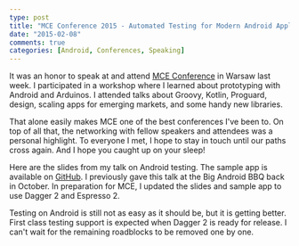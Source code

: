 ```yaml
---
type: post
title: "MCE Conference 2015 - Automated Testing for Modern Android Applications"
date: "2015-02-08"
comments: true
categories: [Android, Conferences, Speaking]
---
```


It was an honor to speak at and attend [MCE Conference](http://mceconf.com/) in Warsaw last week. I participated in a workshop where I learned about prototyping with Android and Arduinos. I attended talks about Groovy, Kotlin, Proguard, design, scaling apps for emerging markets, and some handy new libraries.

That alone easily makes MCE one of the best conferences I've been to. On top of all that, the networking with fellow speakers and attendees was a personal highlight. To everyone I met, I hope to stay in touch until our paths cross again. And I hope you caught up on your sleep!

Here are the slides from my talk on Android testing. The sample app is available on [GitHub](https://github.com/abdyer/android-test-demo). I previously gave this talk at the Big Android BBQ back in October. In preparation for MCE, I updated the slides and sample app to use Dagger 2 and Espresso 2.

Testing on Android is still not as easy as it should be, but it is getting better. First class testing support is expected when Dagger 2 is ready for release. I can't wait for the remaining roadblocks to be removed one by one.
<p/>
<script async class="speakerdeck-embed" data-id="bb843936f2694612853dc525d0a76a75" data-ratio="1.77777777777778" src="//speakerdeck.com/assets/embed.js"></script>